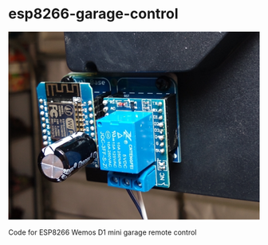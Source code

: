 # esp8266-garage-control
![image](esp-relay.jpg)

Code for ESP8266 Wemos D1 mini garage remote control
